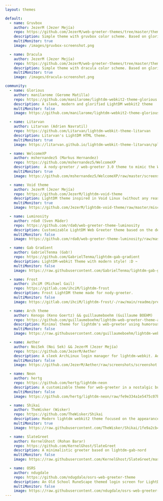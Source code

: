 ```yaml
---
layout: themes

default:
  - name: Gruvbox
    author: JezerM (Jezer Mejía)
    repo: https://github.com/JezerM/web-greeter-themes/tree/master/themes/gruvbox
    description: Simple theme with gruvbox color scheme. Based on glorious-theme by manilarome.
    multiMonitor: true
    image: /images/gruvbox-screenshot.png

  - name: Dracula
    author: JezerM (Jezer Mejía)
    repo: https://github.com/JezerM/web-greeter-themes/tree/master/themes/dracula
    description: Simple theme with dracula color scheme. Based on glorious-theme by manilarome.
    multiMonitor: true
    image: /images/dracula-screenshot.png

community:
  - name: Glorious
    author: manilarome (Gerome Matilla)
    repo: https://github.com/manilarome/lightdm-webkit2-theme-glorious
    description: A sleek, modern and glorified LightDM webkit2 theme
    multiMonitor: false
    image: https://github.com/manilarome/lightdm-webkit2-theme-glorious/raw/master/glorious.gif

  - name: Litarvan
    author: Litarvan (Adrien Navratil)
    repo: https://github.com/Litarvan/lightdm-webkit-theme-litarvan
    description: Litarvan's LightDM HTML theme.
    multiMonitor: true
    image: https://litarvan.github.io/lightdm-webkit-theme-litarvan/splash_view.png

  - name: WelcomeXP
    author: mshernandez5 (Markus Hernandez)
    repo: https://github.com/mshernandez5/WelcomeXP
    description:  A nody-greeter / web-greeter 3.0 theme to mimic the Windows XP login screen.
    multiMonitor: true
    image: https://github.com/mshernandez5/WelcomeXP/raw/master/screenshot/login.png

  - name: Void theme
    author: JezerM (Jezer Mejía)
    repo: https://github.com/JezerM/lightdm-void-theme
    description: LightDM theme inspired in Void Linux (without any reason). Also, based on Litarvan's theme.
    multiMonitor: true
    image: https://github.com/JezerM/lightdm-void-theme/raw/master/misc/theme-show-1.png

  - name: Luminosity
    author: rda0 (Sven Mäder)
    repo: https://github.com/rda0/web-greeter-theme-luminosity
    description: Customizable LightDM Web Greeter theme based on the design of luminos by (Muhammad Sayuti) which was based on the official LightDM Webkit Greeter theme of Antergos Linux.
    multiMonitor: false
    image: https://github.com/rda0/web-greeter-theme-luminosity/raw/master/img/Screenshot1.jpg

  - name: Gab Gradient
    author: GabrielTenma (Gab!)
    repo: https://github.com/GabrielTenma/lightdm-gab-gradient
    description: LightDM-webkit Theme with modern style! :D ~ 
    multiMonitor: false
    image: https://raw.githubusercontent.com/GabrielTenma/lightdm-gab-gradient/master/.skrinsutan/Screen%20Shot%202021-08-24%20at%2010.28.50%20PM%20%E3%82%AC%E3%83%B4.png

  - name: Frost
    author: ihciM (Michael Gail)
    repo: https://gitlab.com/ihciM/lightdm-frost
    description: Frost LightDM theme made for nody-greeter.
    multiMonitor: false
    image: https://gitlab.com/ihciM/lightdm-frost/-/raw/main/readme/preview_1.jpg

  - name: Arch theme
    author: Kenogo (Keno Goertz) && guillaumeboehm (Guillaume BOEHM)
    repo: https://github.com/guillaumeboehm/lightdm-web-greeter-theme-arch
    description: Minimal theme for lightdm's web-greeter using humorous wallpapers about Arch Linux. Adapted to web-greeter by guillaumeboehm.
    multiMonitor: false
    image: https://raw.githubusercontent.com/guillaumeboehm/lightdm-web-greeter-theme-arch/master/example.png

  - name: Aether
    author: NoiSek (Noi Sek) && JezerM (Jezer Mejía)
    repo: https://github.com/JezerM/Aether
    description: A sleek ArchLinux login manager for lightdm-webkit. Adapted to web-greeter/nody-greeter by JezerM.
    multiMonitor: false
    image: https://github.com/JezerM/Aether/raw/screenshots/screenshot.png

  - name: Neon
    author: hertg
    repo: https://github.com/hertg/lightdm-neon
    description: A customizable theme for web-greeter in a nostalgic but modern neon look
    multiMonitor: false
    image: https://github.com/hertg/lightdm-neon/raw/fe9e334a1e5475c07bc39406a875a06a748cdbc8/docs/password.jpg

  - name: Shikai
    author: TheWisker (Wisker)
    repo: https://github.com/TheWisker/Shikai
    description: Modern lightdm webkit2 theme focused on the appearance
    multiMonitor: true
    image: https://raw.githubusercontent.com/TheWisker/Shikai/1fe9a2cb4a157f898b4b25431321e337ca2a26cf/assets/Screenshot_One.png

  - name: SlateGreet
    author: KernelGhost (Rohan Barar)
    repo: https://github.com/KernelGhost/SlateGreet
    description: A minimalistic greeter based on lightdm-gab-nord
    multiMonitor: false
    image: https://raw.githubusercontent.com/KernelGhost/SlateGreet/master/static/Screenshot.png

  - name: OSRS
    author: ndugdale
    repo: https://github.com/ndugdale/osrs-web-greeter-theme
    description: An Old School RuneScape themed login screen for LightDM using Web Greeter or Nody Greeter
    multiMonitor: false
    image: https://raw.githubusercontent.com/ndugdale/osrs-web-greeter-theme/main/docs/images/login-main.png
---
```


